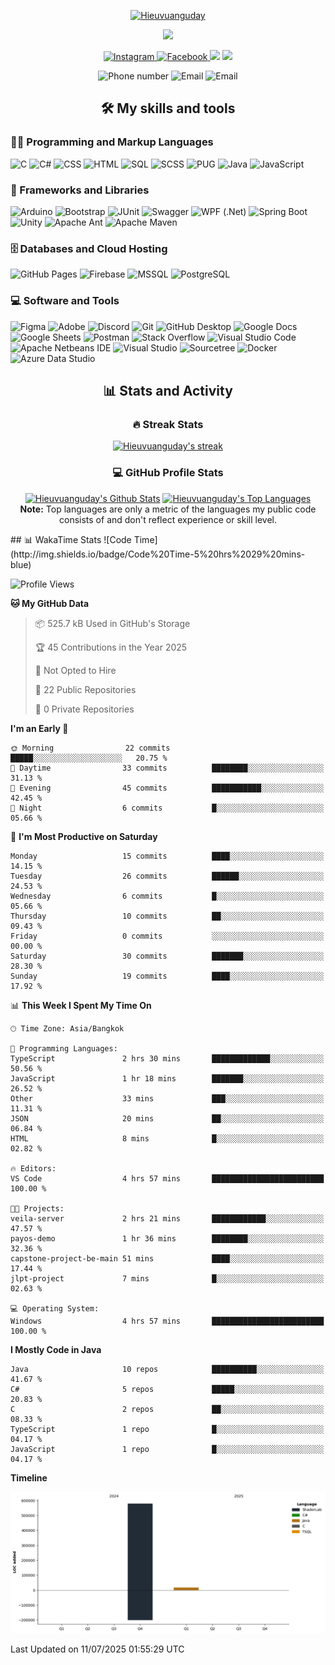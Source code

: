 <p align="center">
  <a href="https://github.com/hieuvuanguday">
    <img src="https://readme-typing-svg.demolab.com?font=Poppins&weight=800&size=30&duration=2000&pause=2000&color=8054B3&center=true&vCenter=true&width=435&lines=%7C+Hieuvuanguday+%7C;%7C+Ryan+%7C" alt="Hieuvuanguday"/>
  </a>
</p>
<p align="center">
  <a href="https://github.com/hieuvuanguday">
    <img src="https://readme-typing-svg.herokuapp.com?font=Arial&weight=800&duration=2000&pause=2000&color=8054B3&center=true&vCenter=true&width=435&lines=Web+and+application+development+learner;Start+to+learn+Nextjs-NestJs-GraphSQL;Try+new+things+and+make+it+perfect"/>
  </a>
</p>
<p align="center">
  <p align="center">
    <a href="https://www.instagram.com/_thieu301">
      <img alt="Instagram" src="https://img.shields.io/badge/__thieu301-E4405F?style=for-the-badge&logo=instagram&logoColor=white">
    </a>
    <a href="https://www.facebook.com/hieu.the.301103">
      <img alt="Facebook" src="https://img.shields.io/badge/The Hieu-005FED?style=for-the-badge&logo=facebook&logoColor=white">
    </a>
    <img src="https://custom-icon-badges.demolab.com/github/stars/hieuvuanguday?color=c79600&style=for-the-badge&labelColor=e1ad0e&logo=star"/>
    <img src="https://custom-icon-badges.demolab.com/github/followers/hieuvuanguday?color=236ad3&labelColor=1155ba&style=for-the-badge&logo=person-add&label=Follow&logoColor=white"/>
  </p>
  <p align="center">
    <img src="https://custom-icon-badges.demolab.com/badge/-0967--475--325-orange?style=for-the-badge&logo=phone&logoColor=white" alt="Phone number"/>
    <img src="https://custom-icon-badges.demolab.com/badge/-dothehieu.92.20172018@gmail.com-red?style=for-the-badge&logo=mention&logoColor=white" alt="Email"/>
    <img src="https://custom-icon-badges.demolab.com/badge/Binh%20Duong-Viet%20Nam-purple?style=for-the-badge&logo=location&logoColor=white" alt="Email"/>
  </p>
</p>
<h2 align="center">🛠️ My skills and tools</h2>

<p >
    <h3 >👨‍💻 Programming and Markup Languages</h3>
    <p  width="800px">
      <img alt="C" src="https://custom-icon-badges.demolab.com/badge/C-03599C.svg?logo=c-in-hexagon&logoColor=white&style=for-the-badge">
      <img alt="C#" src="https://custom-icon-badges.demolab.com/badge/C%23-68217A.svg?logo=cs2&logoColor=white&style=for-the-badge">
      <img alt="CSS" src="https://img.shields.io/badge/CSS-1572B6.svg?logo=css3&logoColor=white&style=for-the-badge">
      <img alt="HTML" src="https://img.shields.io/badge/HTML-E34F26.svg?logo=html5&logoColor=white&style=for-the-badge">
      <img alt="SQL" src="https://custom-icon-badges.demolab.com/badge/SQL-025E8C.svg?logo=database&logoColor=white&style=for-the-badge">
      <img alt="SCSS" src="https://img.shields.io/badge/sass-cc6699?&logo=sass&logoColor=fafafa&style=for-the-badge">
      <img alt="PUG" src="https://img.shields.io/badge/pug-a86454?&logo=pug&logoColor=fafafa&style=for-the-badge">
      <img alt="Java" src="https://custom-icon-badges.demolab.com/badge/Java-007396.svg?logo=java&logoColor=white&style=for-the-badge">
      <img alt="JavaScript" src="https://img.shields.io/badge/JavaScript-F7DF1E.svg?logo=javascript&logoColor=black&style=for-the-badge">
    </p>
    <h3 >🧰 Frameworks and Libraries</h3>
    <p>
      <img alt="Arduino" src="https://img.shields.io/badge/-Arduino-00979D?logo=Arduino&logoColor=white&style=for-the-badge">
      <img alt="Bootstrap" src="https://img.shields.io/badge/Bootstrap-7952B3.svg?logo=bootstrap&logoColor=white&style=for-the-badge">
      <img alt="JUnit" src="https://custom-icon-badges.demolab.com/badge/JUnit-25A162.svg?logo=check-circle&logoColor=white&style=for-the-badge">
      <img alt="Swagger" src="https://img.shields.io/badge/swagger-85EA2D?&logo=swagger&logoColor=black&style=for-the-badge">
      <img alt="WPF (.Net)" src="https://img.shields.io/badge/WPF-5C2D91?logo=.net&logoColor=white&style=for-the-badge">
      <img alt="Spring Boot" src="https://img.shields.io/badge/spring_boot-%236DB33F?&logo=springboot&logoColor=fafafa&style=for-the-badge">
      <img alt="Unity" src="https://img.shields.io/badge/unity-000000?&logo=unity&logoColor=white&style=for-the-badge">
      <img alt="Apache Ant" src="https://img.shields.io/badge/apache_ant-A81C7D?&logo=apacheant&logoColor=white&style=for-the-badge">
      <img alt="Apache Maven" src="https://img.shields.io/badge/apache_maven-C71A36?&logo=apachemaven&logoColor=white&style=for-the-badge">
    </p>
    <h3 >🗄️ Databases and Cloud Hosting</h3>
    <p >
      <img alt="GitHub Pages" src="https://img.shields.io/badge/GitHub%20Pages-327FC7.svg?logo=github&logoColor=white&style=for-the-badge">
      <img alt="Firebase" src="https://img.shields.io/badge/firebase-DD2C00?&logo=firebase&logoColor=white&style=for-the-badge">
      <img alt="MSSQL" src="https://img.shields.io/badge/MSSQL-CC2927.svg?logo=microsoft-sql-server&logoColor=white&style=for-the-badge">
      <img alt="PostgreSQL" src="https://img.shields.io/badge/PostgreSQL-316192.svg?logo=postgresql&logoColor=white&style=for-the-badge">
    </p>
    <h3 >💻 Software and Tools</h3>
    <p >
      <img alt="Figma" src="https://img.shields.io/badge/figma-F24E1E?&logo=figma&logoColor=white&style=for-the-badge">
      <img alt="Adobe" src="https://img.shields.io/badge/Adobe-FF0000.svg?logo=adobe&logoColor=white&style=for-the-badge">
      <img alt="Discord" src="https://img.shields.io/badge/-Discord-5865F2.svg?logo=discord&logoColor=white&style=for-the-badge">
      <img alt="Git" src="https://img.shields.io/badge/Git-F05033.svg?logo=git&logoColor=white&style=for-the-badge">
      <img alt="GitHub Desktop" src="https://img.shields.io/badge/GitHub%20Desktop-8034A9.svg?logo=github&logoColor=white&style=for-the-badge">
      <img alt="Google Docs" src="https://img.shields.io/badge/google_docs-4285F4?&logo=googledocs&logoColor=white&style=for-the-badge">
      <img alt="Google Sheets" src="https://img.shields.io/badge/Sheets-34A853.svg?logo=google%20sheets&logoColor=white&style=for-the-badge">
      <img alt="Postman" src="https://img.shields.io/badge/Postman-FF6C37?logo=postman&logoColor=white&style=for-the-badge">
      <img alt="Stack Overflow" src="https://img.shields.io/badge/-Stack%20Overflow-FE7A16?logo=stack-overflow&logoColor=white&style=for-the-badge">
      <img alt="Visual Studio Code" src="https://img.shields.io/badge/Visual%20Studio%20Code-0078d7.svg?logo=visual-studio-code&logoColor=white&style=for-the-badge">
      <img alt="Apache Netbeans IDE" src="https://img.shields.io/badge/apache_netbeans_ide-1B6AC6?&logo=apachenetbeanside&logoColor=white&style=for-the-badge">
      <img alt="Visual Studio" src="https://img.shields.io/badge/Visual_Studio-5C2D91.svg?logo=visual-studio&logoColor=white&style=for-the-badge">
      <img alt="Sourcetree" src="https://img.shields.io/badge/Sourcetree-0052CC.svg?logo=sourcetree&logoColor=white&style=for-the-badge">
      <img alt="Docker" src="https://img.shields.io/badge/Docker-2496ED.svg?logo=docker&logoColor=white&style=for-the-badge">
      <img alt="Azure Data Studio" src="https://img.shields.io/badge/Azure_Data_Studio-0078D4.svg?logo=azure-data-studio&logoColor=white&style=for-the-badge">
    </p>
</p>
<h2 align="center">📊 Stats and Activity</h2>
<h3 align="center">🔥 Streak Stats</h3>
  <p align="center">
    <a href="https://github.com/DenverCoder1/github-readme-streak-stats">
      <img title="🔥 Get streak stats for your profile at git.io/streak-stats" alt="Hieuvuanguday's streak" src="https://github-readme-streak-stats-9m8ugfa77-denvercoder1.vercel.app/?user=hieuvuanguday&theme=monokai-metallian&hide_border=true"/>
    </a>
  </p>
  <h3 align="center">💻 GitHub Profile Stats</h3>
  <p align="center">
    <a href="https://github.com/anuraghazra/github-readme-stats"><img alt="Hieuvuanguday's Github Stats" src="https://denvercoder1-github-readme-stats.vercel.app/api/?username=hieuvuanguday&show_icons=true&include_all_commits=true&count_private=true&theme=react&hide_border=true&bg_color=1F222E&title_color=F85D7F&icon_color=F8D866" height="192px"/></a>
  <a href="https://github.com/anuraghazra/github-readme-stats"><img alt="Hieuvuanguday's Top Languages" src="https://denvercoder1-github-readme-stats.vercel.app/api/top-langs/?username=hieuvuanguday&langs_count=8&layout=compact&theme=react&hide_border=true&bg_color=1F222E&title_color=F85D7F&icon_color=F8D866&hide=Jupyter%20Notebook,Roff" height="192px"/></a>
    <br/><b>Note:</b> Top languages are only a metric of the languages my public code consists of and don't reflect experience or skill level.
  </p>
  ## 📊 WakaTime Stats
<!--START_SECTION:waka-->
![Code Time](http://img.shields.io/badge/Code%20Time-5%20hrs%2029%20mins-blue)

![Profile Views](http://img.shields.io/badge/Profile%20Views-356-blue)

**🐱 My GitHub Data** 

> 📦 525.7 kB Used in GitHub's Storage 
 > 
> 🏆 45 Contributions in the Year 2025
 > 
> 🚫 Not Opted to Hire
 > 
> 📜 22 Public Repositories 
 > 
> 🔑 0 Private Repositories 
 > 
**I'm an Early 🐤** 

```text
🌞 Morning                22 commits          █████░░░░░░░░░░░░░░░░░░░░   20.75 % 
🌆 Daytime                33 commits          ████████░░░░░░░░░░░░░░░░░   31.13 % 
🌃 Evening                45 commits          ███████████░░░░░░░░░░░░░░   42.45 % 
🌙 Night                  6 commits           █░░░░░░░░░░░░░░░░░░░░░░░░   05.66 % 
```
📅 **I'm Most Productive on Saturday** 

```text
Monday                   15 commits          ████░░░░░░░░░░░░░░░░░░░░░   14.15 % 
Tuesday                  26 commits          ██████░░░░░░░░░░░░░░░░░░░   24.53 % 
Wednesday                6 commits           █░░░░░░░░░░░░░░░░░░░░░░░░   05.66 % 
Thursday                 10 commits          ██░░░░░░░░░░░░░░░░░░░░░░░   09.43 % 
Friday                   0 commits           ░░░░░░░░░░░░░░░░░░░░░░░░░   00.00 % 
Saturday                 30 commits          ███████░░░░░░░░░░░░░░░░░░   28.30 % 
Sunday                   19 commits          ████░░░░░░░░░░░░░░░░░░░░░   17.92 % 
```


📊 **This Week I Spent My Time On** 

```text
🕑︎ Time Zone: Asia/Bangkok

💬 Programming Languages: 
TypeScript               2 hrs 30 mins       █████████████░░░░░░░░░░░░   50.56 % 
JavaScript               1 hr 18 mins        ███████░░░░░░░░░░░░░░░░░░   26.52 % 
Other                    33 mins             ███░░░░░░░░░░░░░░░░░░░░░░   11.31 % 
JSON                     20 mins             ██░░░░░░░░░░░░░░░░░░░░░░░   06.84 % 
HTML                     8 mins              █░░░░░░░░░░░░░░░░░░░░░░░░   02.82 % 

🔥 Editors: 
VS Code                  4 hrs 57 mins       █████████████████████████   100.00 % 

🐱‍💻 Projects: 
veila-server             2 hrs 21 mins       ████████████░░░░░░░░░░░░░   47.57 % 
payos-demo               1 hr 36 mins        ████████░░░░░░░░░░░░░░░░░   32.36 % 
capstone-project-be-main 51 mins             ████░░░░░░░░░░░░░░░░░░░░░   17.44 % 
jlpt-project             7 mins              █░░░░░░░░░░░░░░░░░░░░░░░░   02.63 % 

💻 Operating System: 
Windows                  4 hrs 57 mins       █████████████████████████   100.00 % 
```

**I Mostly Code in Java** 

```text
Java                     10 repos            ██████████░░░░░░░░░░░░░░░   41.67 % 
C#                       5 repos             █████░░░░░░░░░░░░░░░░░░░░   20.83 % 
C                        2 repos             ██░░░░░░░░░░░░░░░░░░░░░░░   08.33 % 
TypeScript               1 repo              █░░░░░░░░░░░░░░░░░░░░░░░░   04.17 % 
JavaScript               1 repo              █░░░░░░░░░░░░░░░░░░░░░░░░   04.17 % 
```



**Timeline**

![Lines of Code chart](https://raw.githubusercontent.com/hieuvuanguday/hieuvuanguday/main/assets/bar_graph.png)


 Last Updated on 11/07/2025 01:55:29 UTC
<!--END_SECTION:waka-->

  


  
